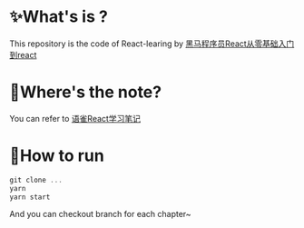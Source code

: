# ✨What's is ?

This repository is the code of React-learing by [黑马程序员React从零基础入门到react](https://www.bilibili.com/video/BV14y4y1g7M4?p=73)

# 🎉Where's the note?

You can refer to [语雀React学习笔记](https://www.yuque.com/xiaowugunxueqiu/rq4nl9)

# 🎃How to run

```js
git clone ...
yarn
yarn start
```
And you can checkout branch for each chapter~
